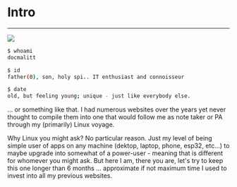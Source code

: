 # Intro
---

<img src=http://canarytokens.com/terms/feedback/a4a42n5eqoyqgkjabuzjbkv2k/contact.php>

```bash
$ whoami
docmalitt

$ id
father(0), son, holy spi.. IT enthusiast and connoisseur

$ date
old, but feeling young; unique - just like everybody else.
```

... or something like that. I had numerous websites over the years yet never thought to compile them into one that would follow me as note taker or PA through my (primarily) Linux voyage.

Why Linux you might ask? No particular reason. Just my level of being simple user of apps on any machine (dektop, laptop, phone, esp32, etc...) to maybe upgrade into somewhat of a power-user - meaning that is different for whomever you might ask. But here I am, there you are, let's try to keep this one longer than 6 months ... approximate if not maximum time I used to invest into all my previous websites.
